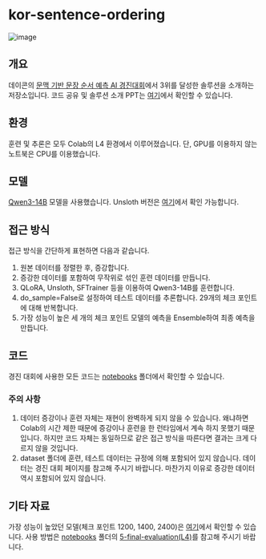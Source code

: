 # kor-sentence-ordering

![image](https://github.com/user-attachments/assets/e57f95ca-810a-49c5-9864-6f27957ff8c0)

## 개요

데이콘의 [문맥 기반 문장 순서 예측 AI 경진대회](https://dacon.io/competitions/official/236489/overview/description)에서 3위를 달성한 솔루션을 소개하는 저장소입니다. 코드 공유 및 솔루션 소개 PPT는 [여기](later...)에서 확인할 수 있습니다. 

## 환경

훈련 및 추론은 모두 Colab의 L4 환경에서 이루어졌습니다. 단, GPU를 이용하지 않는 노트북은 CPU를 이용했습니다.

## 모델

[Qwen3-14B](https://huggingface.co/Qwen/Qwen3-14B) 모델을 사용했습니다. Unsloth 버전은 [여기](https://huggingface.co/unsloth/Qwen3-14B)에서 확인 가능합니다.

## 접근 방식

접근 방식을 간단하게 표현하면 다음과 같습니다.

1. 원본 데이터를 정렬한 후, 증강합니다.
2. 증강한 데이터를 포함하여 무작위로 섞인 훈련 데이터를 만듭니다.
3. QLoRA, Unsloth, SFTrainer 등을 이용하여 Qwen3-14B를 훈련합니다.
4. do_sample=False로 설정하여 테스트 데이터를 추론합니다. 29개의 체크 포인트에 대해 반복합니다.
5. 가장 성능이 높은 세 개의 체크 포인트 모델의 예측을 Ensemble하여 최종 예측을 만듭니다.

## 코드

경진 대회에 사용한 모든 코드는 [notebooks](/notebooks) 폴더에서 확인할 수 있습니다. 

### 주의 사항

1. 데이터 증강이나 훈련 자체는 재현이 완벽하게 되지 않을 수 있습니다. 왜냐하면 Colab의 시간 제한 때문에 증강이나 훈련을 한 런타임에서 계속 하지 못했기 때문입니다. 하지만 코드 자체는 동일하므로 같은 접근 방식을 따른다면 결과는 크게 다르지 않을 것입니다.
2. dataset 폴더에 훈련, 테스트 데이터는 규정에 의해 포함되어 있지 않습니다. 데이터는 경진 대회 페이지를 참고해 주시기 바랍니다. 마찬가지 이유로 증강한 데이터 역시 포함되어 있지 않습니다.

## 기타 자료

가장 성능이 높았던 모델(체크 포인트 1200, 1400, 2400)은 [여기](https://huggingface.co/JuyeopDang/Qwen-3-14B-Sentence-Ordering)에서 확인할 수 있습니다. 사용 방법은 [notebooks](/notebooks) 폴더의 [5-final-evaluation(L4)](notebooks/5-final-evaluation(L4).ipynb)를 참고해 주시기 바랍니다.
